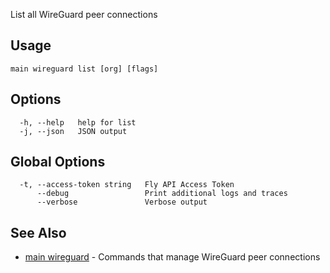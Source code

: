 List all WireGuard peer connections

## Usage
~~~
main wireguard list [org] [flags]
~~~

## Options

~~~
  -h, --help   help for list
  -j, --json   JSON output
~~~

## Global Options

~~~
  -t, --access-token string   Fly API Access Token
      --debug                 Print additional logs and traces
      --verbose               Verbose output
~~~

## See Also

* [main wireguard](/docs/flyctl/main-wireguard/)	 - Commands that manage WireGuard peer connections

